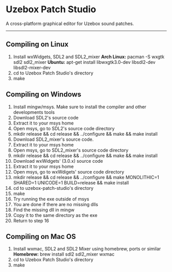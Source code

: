 Uzebox Patch Studio
===================

A cross-platform graphical editor for Uzebox sound patches.

----------

Compiling on Linux
-------------

1. Install wxWidgets, SDL2 and SDL2_mixer
**Arch Linux:** pacman -S wxgtk sdl2 sdl2_mixer
**Ubuntu:** apt-get install libwxgtk3.0-dev libsdl2-dev libsdl2-mixer-dev
2. cd to Uzebox Patch Studio's directory
3. make

Compiling on Windows
-------------

1. Install mingw/msys. Make sure to install the compiler and other developments
tools
2. Download SDL2's source code
3. Extract it to your msys home
4. Open msys, go to SDL2's source code directory
5. mkdir release && cd release && ../configure && make && make install
6. Download SDL2_mixer's source code.
7. Extract it to your msys home
8. Open msys, go to SDL2_mixer's source code directory
9. mkdir release && cd release && ../configure && make && make install
10. Download wxWidgets' (3.0.x) source code
11. Extract it to your msys home
12. Open msys, go to wxWdigets' source code directory
13. mkdir release && cd release && ../configure && make MONOLITHIC=1 SHARED=1
UNICODE=1 BUILD=release && make install
14. cd to uzebox-patch-studio's directory
15. make
16. Try running the exe outside of msys
17. You are done if there are no missing dlls
18. Find the missing dll in mingw
19. Copy it to the same directory as the exe
20. Return to step 16

Compiling on Mac OS
-------------

1. Install wxmac, SDL2 and SDL2 Mixer using homebrew, ports or similar
**Homebrew:** brew install sdl2 sdl2_mixer wxmac
2. cd to Uzebox Patch Studio's directory
3. make
